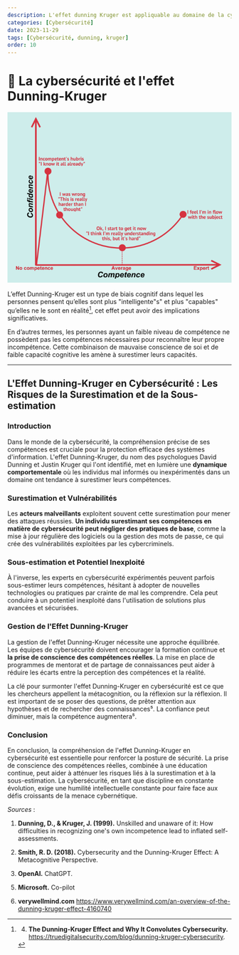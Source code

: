 ```yaml
---
description: L'effet dunning Kruger est appliquable au domaine de la cybersécurité et cela représente une menace pour les entreprises.
categories: [Cybersécurité]
date: 2023-11-29
tags: [Cybersécurité, dunning, kruger]
order: 10
---
```


# :zany_face: La cybersécurité et l'effet Dunning-Kruger

![(Source : fourweekmba.com)](images/cybersecurite_dunning_kruger/dunning-kruger.webp)

L’effet Dunning-Kruger est un type de biais cognitif dans lequel les personnes pensent qu’elles sont plus "intelligente"s" et plus "capables" qu’elles ne le sont en réalité[^1], cet effet peut avoir des implications significatives.  

En d’autres termes, les personnes ayant un faible niveau de compétence ne possèdent pas les compétences nécessaires pour reconnaître leur propre incompétence. Cette combinaison de mauvaise conscience de soi et de faible capacité cognitive les amène à surestimer leurs capacités.

---

## L'Effet Dunning-Kruger en Cybersécurité : Les Risques de la Surestimation et de la Sous-estimation

### Introduction

Dans le monde de la cybersécurité, la compréhension précise de ses compétences est cruciale pour la protection efficace des systèmes d'information. L'effet Dunning-Kruger, du nom des psychologues David Dunning et Justin Kruger qui l'ont identifié, met en lumière une **dynamique comportementale** où les individus mal informés ou inexpérimentés dans un domaine ont tendance à surestimer leurs compétences.

### Surestimation et Vulnérabilités

Les **acteurs malveillants** exploitent souvent cette surestimation pour mener des attaques réussies. **Un individu surestimant ses compétences en matière de cybersécurité peut négliger des pratiques de base**, comme la mise à jour régulière des logiciels ou la gestion des mots de passe, ce qui crée des vulnérabilités exploitées par les cybercriminels.

### Sous-estimation et Potentiel Inexploité

À l'inverse, les experts en cybersécurité expérimentés peuvent parfois sous-estimer leurs compétences, hésitant à adopter de nouvelles technologies ou pratiques par crainte de mal les comprendre. Cela peut conduire à un potentiel inexploité dans l'utilisation de solutions plus avancées et sécurisées.

### Gestion de l'Effet Dunning-Kruger

La gestion de l'effet Dunning-Kruger nécessite une approche équilibrée. Les équipes de cybersécurité doivent encourager la formation continue et **la prise de conscience des compétences réelles**. La mise en place de programmes de mentorat et de partage de connaissances peut aider à réduire les écarts entre la perception des compétences et la réalité.

La clé pour surmonter l'effet Dunning-Kruger en cybersécurité est ce que les chercheurs appellent la métacognition, ou la réflexion sur la réflexion. Il est important de se poser des questions, de prêter attention aux hypothèses et de rechercher des connaissances⁵. La confiance peut diminuer, mais la compétence augmentera⁵.

### Conclusion

En conclusion, la compréhension de l'effet Dunning-Kruger en cybersécurité est essentielle pour renforcer la posture de sécurité. La prise de conscience des compétences réelles, combinée à une éducation continue, peut aider à atténuer les risques liés à la surestimation et à la sous-estimation. La cybersécurité, en tant que discipline en constante évolution, exige une humilité intellectuelle constante pour faire face aux défis croissants de la menace cybernétique.

*Sources* : 

1. **Dunning, D., & Kruger, J. (1999).** Unskilled and unaware of it: How difficulties in recognizing one's own incompetence lead to inflated self-assessments.

2. **Smith, R. D. (2018).** Cybersecurity and the Dunning-Kruger Effect: A Metacognitive Perspective.

3. **OpenAI.** ChatGPT.

[^1]: 4. **The Dunning-Kruger Effect and Why It Convolutes Cybersecurity.** https://truedigitalsecurity.com/blog/dunning-kruger-cybersecurity.

5. **Microsoft.** Co-pilot

6. **verywellmind.com** https://www.verywellmind.com/an-overview-of-the-dunning-kruger-effect-4160740